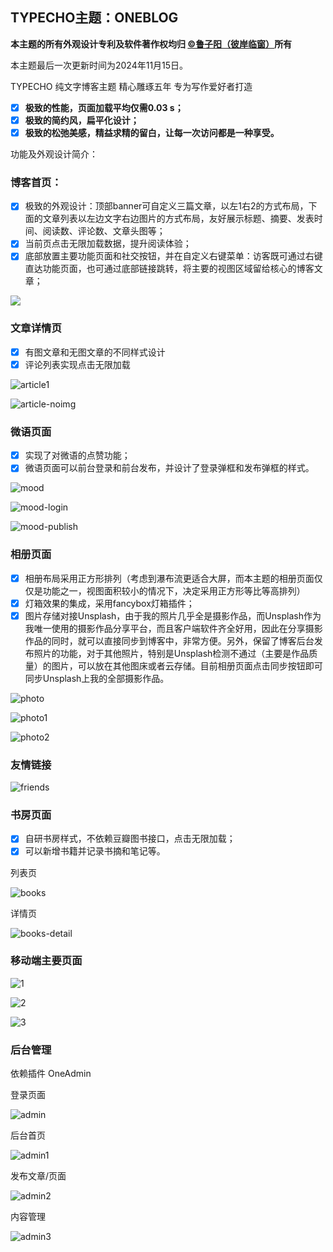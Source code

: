 ## TYPECHO主题：ONEBLOG

**本主题的所有外观设计专利及软件著作权均归 [©鲁子阳（彼岸临窗）](https://blog.luziyang.cn)所有**


本主题最后一次更新时间为2024年11月15日。

TYPECHO 纯文字博客主题 精心雕琢五年 专为写作爱好者打造

- [x] **极致的性能，页面加载平均仅需0.03 s；**
- [x] **极致的简约风，扁平化设计；**
- [x] **极致的松弛美感，精益求精的留白，让每一次访问都是一种享受。**

功能及外观设计简介：

### 博客首页：

- [x] 极致的外观设计：顶部banner可自定义三篇文章，以左1右2的方式布局，下面的文章列表以左边文字右边图片的方式布局，友好展示标题、摘要、发表时间、阅读数、评论数、文章头图等；
- [x] 当前页点击无限加载数据，提升阅读体验；
- [x] 底部放置主要功能页面和社交按钮，并在自定义右键菜单：访客既可通过右键直达功能页面，也可通过底部链接跳转，将主要的视图区域留给核心的博客文章；

![](copyright/home.png)

### 文章详情页

- [x] 有图文章和无图文章的不同样式设计
- [x] 评论列表实现点击无限加载

![article1](copyright/article.png)

![article-noimg](copyright/article-noimg.png)

### 微语页面

- [x] 实现了对微语的点赞功能；
- [x] 微语页面可以前台登录和前台发布，并设计了登录弹框和发布弹框的样式。

![mood](copyright/mood.png)

![mood-login](copyright/mood-login.png)

![mood-publish](copyright/mood-publish.png)

### 相册页面

- [x] 相册布局采用正方形排列（考虑到瀑布流更适合大屏，而本主题的相册页面仅仅是功能之一，视图面积较小的情况下，决定采用正方形等比等高排列）
- [x] 灯箱效果的集成，采用fancybox灯箱插件；
- [x] 图片存储对接Unsplash，由于我的照片几乎全是摄影作品，而Unsplash作为我唯一使用的摄影作品分享平台，而且客户端软件齐全好用，因此在分享摄影作品的同时，就可以直接同步到博客中，非常方便。另外，保留了博客后台发布照片的功能，对于其他照片，特别是Unsplash检测不通过（主要是作品质量）的图片，可以放在其他图床或者云存储。目前相册页面点击同步按钮即可同步Unsplash上我的全部摄影作品。

![photo](copyright/photo.png)

![photo1](copyright/photo1.png)

![photo2](copyright/photo2.png)

### 友情链接

![friends](copyright/friends.png)

### 书房页面

- [x] 自研书房样式，不依赖豆瓣图书接口，点击无限加载；
- [x] 可以新增书籍并记录书摘和笔记等。

列表页

![books](copyright/books.png)

详情页

![books-detail](copyright/books-detail.png)

### 移动端主要页面

![1](copyright/mobile/1.png)

![2](copyright/mobile/2.png)

![3](copyright/mobile/3.png)

### 后台管理

依赖插件 OneAdmin

登录页面

![admin](copyright/admin.png)

后台首页

![admin1](copyright/admin1.png)

发布文章/页面

![admin2](copyright/admin2.png)

内容管理

![admin3](copyright/admin3.png)

